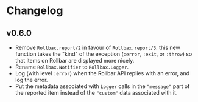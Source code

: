 # Changelog

## v0.6.0

* Remove `Rollbax.report/2` in favour of `Rollbax.report/3`: this new function takes the "kind" of the exception (`:error`, `:exit`, or `:throw`) so that items on Rollbar are displayed more nicely.
* Rename `Rollbax.Notifier` to `Rollbax.Logger`.
* Log (with level `:error`) when the Rollbar API replies with an error, and log the error.
* Put the metadata associated with `Logger` calls in the `"message"` part of the reported item instead of the `"custom"` data associated with it.
